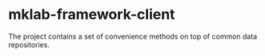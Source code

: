mklab-framework-client
=============================

The project contains a set of convenience methods on top of common data repositories.
